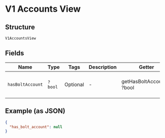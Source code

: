 
# V1 Accounts View

## Structure

`V1AccountsView`

## Fields

| Name | Type | Tags | Description | Getter | Setter |
|  --- | --- | --- | --- | --- | --- |
| `hasBoltAccount` | `?bool` | Optional | - | getHasBoltAccount(): ?bool | setHasBoltAccount(?bool hasBoltAccount): void |

## Example (as JSON)

```json
{
  "has_bolt_account": null
}
```

